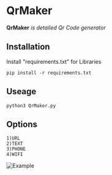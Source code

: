 # QrMaker
**QrMaker** _is detailed Qr Code generator_

## Installation
Install "requirements.txt" for Libraries
```
pip install -r requirements.txt
```

## Useage
```
python3 QrMaker.py
```

## Options
```
1)URL
2)TEXT
3)PHONE
4)WIFI
```
![Example](https://raw.githubusercontent.com/shexer/QrMaker/main/example.PNG)
